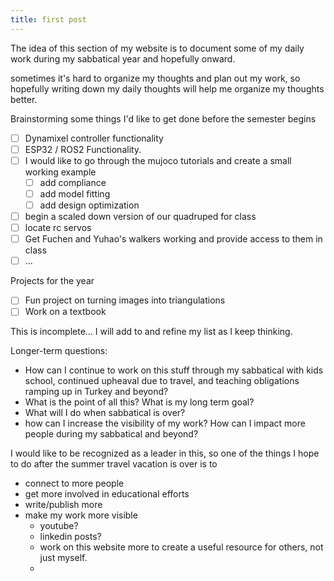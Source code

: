 ```yaml
---
title: first post
---
```


The idea of this section of my website is to document some of my daily work during my sabbatical year and hopefully onward.  

sometimes it's hard to organize my thoughts and plan out my work, so hopefully writing down my daily thoughts will help me organize my thoughts better.

Brainstorming some things I'd like to get done before the semester begins

* [ ] Dynamixel controller functionality
* [ ] ESP32 / ROS2 Functionality.
* [ ] I would like to go through the mujoco tutorials and create a small working example
  * [ ] add compliance
  * [ ] add model fitting
  * [ ] add design optimization
* [ ] begin a scaled down version of our quadruped for class
* [ ] locate rc servos
* [ ] Get Fuchen and Yuhao's walkers working and provide access to them in class
* [ ] ...

Projects for the year

* [ ] Fun project on turning images into triangulations
* [ ] Work on a textbook

This is incomplete... I will add to and refine my list as I keep thinking.

Longer-term questions:

* How can I continue to work on this stuff through my sabbatical with kids school, continued upheaval due to travel, and teaching obligations ramping up in Turkey and beyond?
* What is the point of all this?  What is my long term goal? 
* What will I do when sabbatical is over?
* how can I increase the visibility of my work?  How can I impact more people during my sabbatical and beyond?

I would like to be recognized as a leader in this, so one of the things I hope to do after the summer 
travel vacation is over is to 

* connect to more people
* get more involved in educational efforts
* write/publish more
* make my work more visible
  * youtube?
  * linkedin posts?
  * work on this website more to create a useful resource for others, not just myself.
  * 
